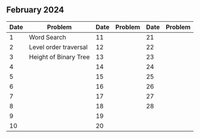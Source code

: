 ## February 2024

| Date | Problem               | Date | Problem | Date | Problem |
| ---- | --------------------- | ---- | ------- | ---- | ------- |
| 1    | Word Search           | 11   |         | 21   |         |
| 2    | Level order traversal | 12   |         | 22   |         |
| 3    | Height of Binary Tree | 13   |         | 23   |         |
| 4    |                       | 14   |         | 24   |         |
| 5    |                       | 15   |         | 25   |         |
| 6    |                       | 16   |         | 26   |         |
| 7    |                       | 17   |         | 27   |         |
| 8    |                       | 18   |         | 28   |         |
| 9    |                       | 19   |         |      |         |
| 10   |                       | 20   |         |      |         |
